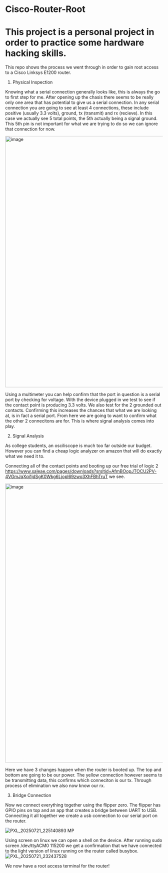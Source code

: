# Cisco-Router-Root

# This project is a personal project in order to practice some hardware hacking skills. 

This repo shows the process we went through in order to gain root access to a Cisco Linksys E1200 router.
1. Physical Inspection

Knowing what a serial connection generally looks like, this is always the go to first step for me.
After opening up the chasis there seems to be really only one area that has potential to give us a serial connection. In any serial connection you are going to see at least 4 connections, these include positive (usually 3.3 volts), ground, tx (transmit) and rx (recieve).
In this case we actually see 5 total points, the 5th actually being a signal ground. This 5th pin is not important for what we are trying to do so we can ignore that connection for now.

<img width="805" height="804" alt="image" src="https://github.com/user-attachments/assets/b070e2cc-f64e-43e7-a5ef-0db8de6ea8e4" />

Using a multimeter you can help confirm that the port in question is a serial port by checking for voltage. With the device plugged in we test to see if the contact point is producing 3.3 volts. We also test for the 2 grounded out contacts.
Confirming this increases the chances that what we are looking at, is in fact a serial port. From here we are going to want to confirm what the other 2 connecitons are for. This is where signal analysis comes into play.

2. Signal Analysis

As college students, an osciliscope is much too far outside our budget. However you can find a cheap logic analyzer on amazon that will do exactly what we need it to.

Connecting all of the contact points and booting up our free trial of logic 2 https://www.saleae.com/pages/downloads?srsltid=AfmBOopJTOCU2PV-4VGmJqXqi1jdSgK0Wkg6Ljopl69zwo3XhFBhTruT we see.

<img width="1699" height="893" alt="image" src="https://github.com/user-attachments/assets/a9edfce0-1884-47d0-bab4-ad592254e5db" />

Here we have 3 changes happen when the router is booted up. The top and bottom are going to be our power. The yellow connection however seems to be transmitting data, this confirms which conneciton is our tx. Through process of elimination we also now know our rx.

3. Bridge Connection

Now we connect everything together using the flipper zero. The flipper has GPIO pins on top and an app that creates a bridge between UART to USB. Connecting it all together we create a usb connection to our serial port on the router.

![PXL_20250721_225140893 MP](https://github.com/user-attachments/assets/2e8a7982-a86b-48b1-96d9-71629db1c7b5)

Using screen on linux we can open a shell on the device. After running sudo screen /dev/ttyACM0 115200 we get a confirmation that we have connected to the light version of linux running on the router called busybox.
![PXL_20250721_232437528](https://github.com/user-attachments/assets/10dfca7d-4963-46f4-bbd7-146563eb9699)

We now have a root access terminal for the router!



